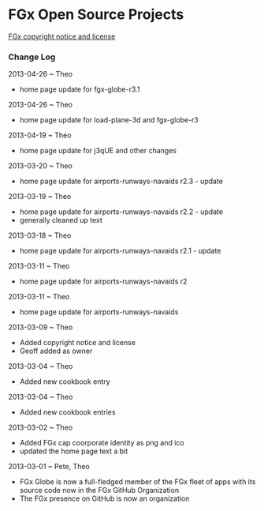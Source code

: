FGx Open Source Projects
========================

[FGx copyright notice and license](https://github.com/fgx/fgx.github.com/blob/master/FGx%20copyright%20notice%20and%20license.md)

### Change Log

2013-04-26 ~ Theo
* home page update for fgx-globe-r3.1

2013-04-26 ~ Theo
* home page update for load-plane-3d and fgx-globe-r3

2013-04-19 ~ Theo
* home page update for j3qUE and other changes

2013-03-20 ~ Theo
* home page update for airports-runways-navaids r2.3 - update

2013-03-19 ~ Theo
* home page update for airports-runways-navaids r2.2 - update
* generally cleaned up text

2013-03-18 ~ Theo
* home page update for airports-runways-navaids r2.1 - update

2013-03-11 ~ Theo  
* home page update for airports-runways-navaids r2

2013-03-11 ~ Theo  
* home page update for airports-runways-navaids

2013-03-09 ~ Theo
* Added copyright notice and license
* Geoff added as owner

2013-03-04 ~ Theo
* Added new cookbook entry

2013-03-04 ~ Theo
* Added new cookbook entries

2013-03-02 ~ Theo
* Added FGx cap coorporate identity as png and ico
* updated the home page text a bit

2013-03-01 ~ Pete, Theo
* FGx Globe is now a full-fledged member of the FGx fleet of apps with its source code now in the FGx GitHub Organization
* The FGx presence on GitHub is now an organization
